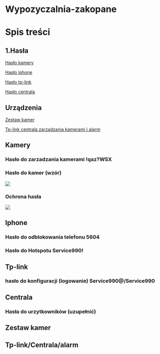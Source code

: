 # Wypozyczalnia-zakopane
# Spis treści

## 1.Hasła    
   [Hasło kamery ](#kamery)
  
   [Hasło iphone](#iphone)
   
   [Hasło tp-link](#tp-link)
   
   [Hasło centrala](#centrala)
   
 
## Urządzenia
   [Zestaw kamer]()
   
   [Tp-link centrala zarządzania kamerami i alarm]()


## Kamery

### Hasło do zarzadzania kamerami  !qaz?WSX

### Hasło do kamer (wzór)

![](https://user-images.githubusercontent.com/98666161/205261133-110e3eb5-53a0-4e77-8588-974c0df55035.png)

### Ochrona hasła 

![](https://user-images.githubusercontent.com/98666161/205261346-7a42e0ae-e53b-43b0-86b0-c01da9b69007.png)

## Iphone
### Hasło do odblokowania telefonu 5604
### Hasło do Hotspotu Service990!

## Tp-link
### hasło do konfiguracji (logowanie) Service990@/Service990

## Centrala
### Hasła do urzytkowników (uzupełnić)


## Zestaw kamer

## Tp-link/Centrala/alarm 
